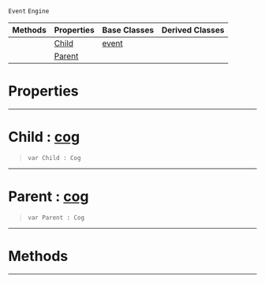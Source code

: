  `Event` `Engine`



|Methods|Properties|Base Classes|Derived Classes|
|---|---|---|---|
| |[Child](hierarchyevent.md#child-zilch-engine-docume)|[event](event.md)| |
| |[Parent](hierarchyevent.md#parent-zilch-engine-docum)| | |


 #  Properties


---  
 #  Child : [cog](cog.md)

> 
> ```TS:Nada
> var Child : Cog


---  
 #  Parent : [cog](cog.md)

> 
> ```TS:Nada
> var Parent : Cog


---  
 #  Methods


---  
 

 